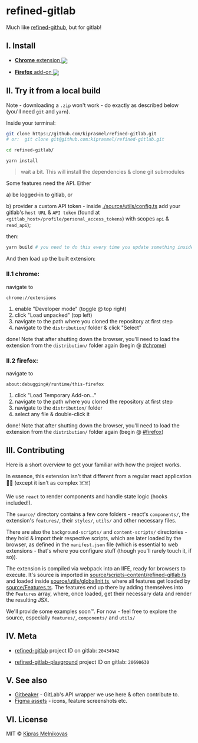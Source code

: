 # refined-gitlab

Much like [refined-github](https://github.com/sindresorhus/refined-github), but for gitlab!

## I. Install


- [**Chrome** extension <img valign="middle" src="https://img.shields.io/chrome-web-store/v/jaafoplpaafgeeclnaakkimfgajikgba.svg?label=%20">](https://chrome.google.com/webstore/detail/refined-gitlab/jaafoplpaafgeeclnaakkimfgajikgba/)

- [**Firefox** add-on <img valign="middle" src="https://img.shields.io/amo/v/refined-gitlab.svg?label=%20">](https://addons.mozilla.org/en-US/firefox/addon/refined-gitlab/)

## II. Try it from a local build

Note - downloading a `.zip` won't work - do exactly as described below (you'll need `git` and `yarn`).

Inside your terminal:

```sh
git clone https://github.com/kiprasmel/refined-gitlab.git
# or:  git clone git@github.com:kiprasmel/refined-gitlab.git

cd refined-gitlab/

yarn install
```

> wait a bit. This will install the dependencies & clone git submodules

Some features need the API. Either

a) be logged-in to gitlab, or

b) provider a custom API token - inside [./source/utils/config.ts](./source/utils/config.ts) add your gitlab's `host URL` & `API token` (found at `<gitlab_host>/profile/personal_access_tokens`) with scopes `api` & `read_api`);

then:

```sh
yarn build # you need to do this every time you update something inside this repository
```

And then load up the built extension:

### II.1 chrome:

navigate to

```
chrome://extensions
```

1. enable "Developer mode" (toggle @ top right)
1. click "Load unpacked" (top left)
1. navigate to the path where you cloned the repository at first step
1. navigate to the `distribution/` folder & click "Select"

done! Note that after shutting down the browser, you'll need to load the extension from the `distribution/` folder again (begin @ [#chrome](#ii.1-chrome))

### II.2 firefox:

navigate to

```
about:debugging#/runtime/this-firefox
```

1. click "Load Temporary Add-on..."
1. navigate to the path where you cloned the repository at first step
1. navigate to the `distribution/` folder
1. select any file & double-click it

done! Note that after shutting down the browser, you'll need to load the extension from the `distribution/` folder again (begin @ [#firefox](#ii.2-firefox))

## III. Contributing

Here is a short overview to get your familiar with how the project works.

In essence, this extension isn't that different from a regular react application 🤷‍♀️ (except it isn't as complex ☠️☠️)

We use `react` to render components and handle state logic (hooks included!).

The `source/` directory contains a few core folders - react's `components/`, the extension's `features/`, their `styles/`,  `utils/` and other necessary files.

There are also the `background-scripts/` and `content-scripts/` directories - they hold & import their respective scripts, which are later loaded by the browser, as defined in the `manifest.json` file (which is essential to web extensions - that's where you configure stuff (though you'll rarely touch it, if so)).

The extension is compiled via webpack into an IIFE, ready for browsers to execute. It's source is imported in [source/scripts-content/refined-gitlab.ts](source/scripts-content/refined-gitlab.ts) and loaded inside [source/utils/globalInit.ts](source/utils/globalInit.ts), where all features get loaded by [source/Features.ts](source/Features.ts). The features end up there by adding themselves into the `Features` array, where, once loaded, get their necessary data and render the resulting JSX.

We'll provide some examples soon™️. For now - feel free to explore the source, especially `features/`, `components/` and `utils/`

<!--
TODO - introduce the gitlab API, gitbeaker etc. before showing an example feature
-->

<!--
TODO - provide an example feature

An example feature, which would, let's say, show the total number of commits you've made, could look like this:

```tsx
// source/features/show-total-commit-count.tsx

import React, { useState, useEffect } from "react";

import { Feature, features } from "../Features";
import { api } from "../utils/api";
import { renderNextTo } from "../utils/renderNextTo";

export const showTotalCommitCount: Feature = (config) => {

	const reactComponent = () => {
		const [commitCount, setCommitCount] = useState<number>(0);

		useEffect(() => {


		}, [])

		return (<>

		</>)
	}

	const nodeId = "total-commits";
	const additionalClassesForTopLevelElement = [];

	/** TODO simplify the `renderNextTo` util so that we don't need all of this lmao */
	renderNextTo(".contrib-calendar", nodeId, additionalClassesForTopLevelElement, reactComponent)
}

features.add({
	id: "show-total-commit-count",
	feature: changeBackgroundColor,
	**waitForDom**Loaded: true,
});

``` -->

## IV. Meta

- [refined-gitlab](https://gitlab.com/kiprasmel/refined-gitlab) project ID on gitlab: `20434942`

- [refined-gitlab-playground](https://gitlab.com/kiprasmel/refined-gitlab-playground) project ID on gitlab: `20690630`


## V. See also

- [Gitbeaker](https://github.com/jdalrymple/gitbeaker/) - GitLab's API wrapper we use here & often contribute to.
- [Figma assets](https://www.figma.com/file/PyOJIJOClNV2dZs4QWU7Pa/Refined-GitLab) - icons, feature screenshots etc.

## VI. License

MIT © [Kipras Melnikovas](https://gitlab.com/kiprasmel)
